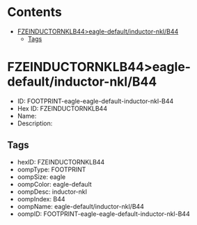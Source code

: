 



Contents
========

* [FZEINDUCTORNKLB44>eagle-default/inductor-nkl/B44](#fzeinductornklb44eagle-defaultinductor-nklb44)
	* [Tags](#tags)

# FZEINDUCTORNKLB44>eagle-default/inductor-nkl/B44

- ID: FOOTPRINT-eagle-eagle-default-inductor-nkl-B44
- Hex ID: FZEINDUCTORNKLB44
- Name: 
- Description: 

## Tags

- hexID: FZEINDUCTORNKLB44
- oompType: FOOTPRINT
- oompSize: eagle
- oompColor: eagle-default
- oompDesc: inductor-nkl
- oompIndex: B44
- oompName: eagle-default/inductor-nkl/B44
- oompID: FOOTPRINT-eagle-eagle-default-inductor-nkl-B44
